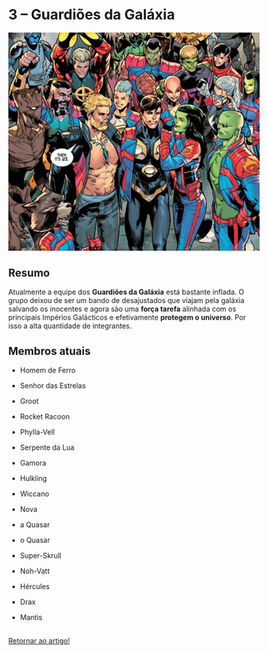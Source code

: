 # 3 – Guardiões da Galáxia

![Guardiões da Galáxia](/images/GuardioesGalaxia-768x667.jpg)

## Resumo

Atualmente a equipe dos **Guardiões da Galáxia** está bastante inflada. O grupo deixou de ser um bando de desajustados que viajam pela galáxia salvando os inocentes e agora são uma **força tarefa** alinhada com os principais Impérios Galácticos e efetivamente **protegem o universo**. Por isso a alta quantidade de integrantes.

## Membros atuais
- Homem de Ferro

- Senhor das Estrelas
- Groot
- Rocket Racoon
- Phylla-Vell
- Serpente da Lua
- Gamora
- Hulkling
- Wiccano
- Nova
- a Quasar
- o Quasar
- Super-Skrull
- Noh-Vatt
- Hércules
- Drax
- Mantis

##
[Retornar ao artigo!](/README.md)